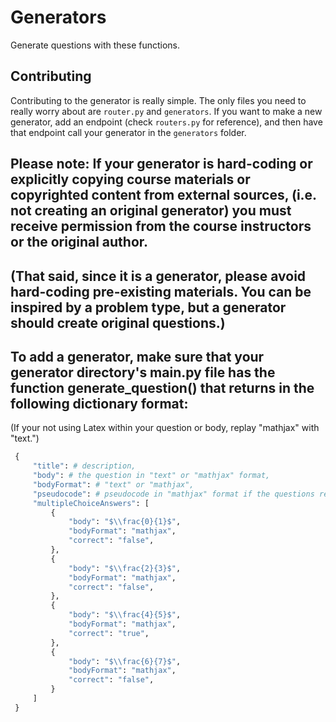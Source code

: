# Generators

Generate questions with these functions.

## Contributing

Contributing to the generator is really simple. The only files you need to really worry about are `router.py` and `generators`. If you want to make a new generator, add an endpoint (check `routers.py` for reference), and then have that endpoint call your generator in the `generators` folder.

## Please note: If your generator is hard-coding or explicitly copying course materials or copyrighted content from external sources, (i.e. not creating an original generator) you must receive permission from the course instructors or the original author.
## (That said, since it is a generator, please avoid hard-coding pre-existing materials. You can be inspired by a problem type, but a generator should create original questions.)

## To add a generator, make sure that your generator directory's main.py file has the function generate_question() that returns in the following dictionary format:

(If your not using Latex within your question or body, replay "mathjax" with "text.")


```python
 {
     "title": # description,
     "body": # the question in "text" or "mathjax" format,
     "bodyFormat": # "text" or "mathjax",
     "pseudocode": # pseudocode in "mathjax" format if the questions requires one,
     "multipleChoiceAnswers": [
         {
             "body": "$\\frac{0}{1}$",
             "bodyFormat": "mathjax",
             "correct": "false",
         },
         {
             "body": "$\\frac{2}{3}$",
             "bodyFormat": "mathjax",
             "correct": "false",
         },
         {
             "body": "$\\frac{4}{5}$",
             "bodyFormat": "mathjax",
             "correct": "true",
         },
         {
             "body": "$\\frac{6}{7}$",
             "bodyFormat": "mathjax",
             "correct": "false",
         }
     ]
 }
```

